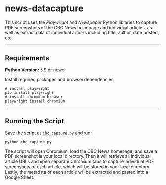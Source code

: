 # news-datacapture

This script uses the *Playwright* and *Newspaper* Python libraries to capture PDF screenshots of the CBC News homepage and individual articles, as well as extract data of individual articles including title, author, date posted, etc.

---

## Requirements

**Python Version:** 3.9 or newer

Install required packages and browser dependencies:

```Shell
# install playwright
pip install playwright
# install chromium browser
playwright install chromium
```
---

## Running the Script

Save the script as `cbc_capture.py` and run:

```Shell
python cbc_capture.py
```

The script will open Chromium, load the CBC News homepage, and save a PDF screenshot in your local directory. Then it will retrieve all individual article URLs and open separate Chromium tabs to capture individual PDF screenshots of each article, which will be stored in your local directory. Lastly, the metadata of each article will be extracted and pasted into a Google Sheet. 




